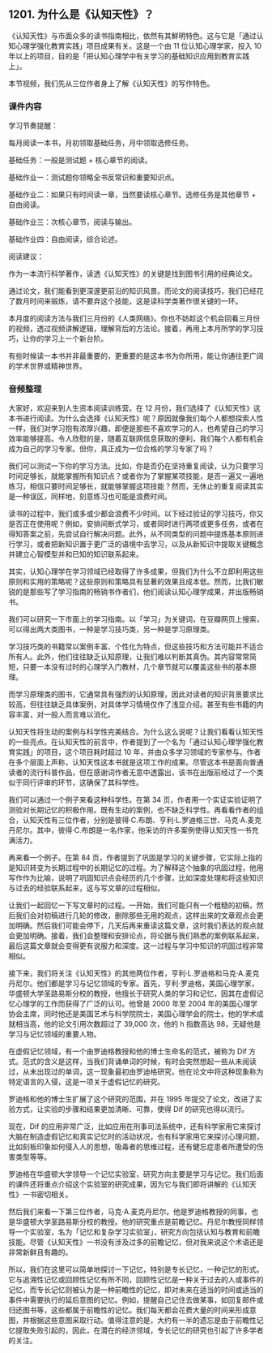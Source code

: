 ## 1201. 为什么是《认知天性》？

《认知天性》与市面众多的读书指南相比，依然有其鮮明特色。这与它是「通过认知心理学强化教育实践」项目成果有关。这是一个由 11 位认知心理学家，投入 10 年以上的项目，目的是「把认知心理学中有关学习的基础知识应用到教育实践上」。

本节视频，我们先从三位作者身上了解《认知天性》的写作特色。

### 课件内容

学习节奏提醒：

每月阅读一本书，月初领取基础任务，月中领取选修任务。

基础任务：一般是测试题 + 核心章节的阅读。

基础作业ー：测试题你领略全书反常识和重要知识点。

基础作业二：如果只有时间读一章，当然要读核心章节。选修任务是其他章节 + 自由阅读。

基础作业三：次核心章节，阅读与输出。

基础作业四：自由阅读，综合论述。

阅读建议：

作为一本流行科学著作，读透《认知天性》的关键是找到图书引用的经典论文。

通过论文，我们能看到更深邃更前沿的知识风景。而论文的阅读技巧，我们已经花了数月时间来锻炼，请不要弃这个技能，这是读科学类著作很关键的一环。

本月度的阅读方法与我们三月份的《人类网络》。你也不妨趁这个机会回看三月份的视频，透过视频讲解逻辑，理解背后的方法论。接着，再用上本月所学的学习技巧，让你的学习上ー个新台阶。

有些时候读一本书并非最重要的，更重要的是这本书为你所用，能让你通往更广阔的学术世界或精神世界。

### 音频整理

大家好，欢迎来到人生资本阅读训练营。在 12 月份，我们选择了《认知天性》这本书进行阅读。为什么会选择《认知天性》呢？原因就像我们每个人都想探索人性一样，我们对学习抱有浓厚兴趣，即便是那些不喜欢学习的人，也希望自己的学习效率能够提高。令人欣慰的是，随着互联网信息获取的便利，我们每个人都有机会成为自己的学习专家。但你，真正成为一位合格的学习专家了吗？

我们可以测试一下你的学习方法。比如，你是否仍在坚持重复阅读，认为只要学习时间足够长，就能掌握所有知识点？或者你为了掌握某项技能，是否一遍又一遍地练习，相信只要时间足够长，就能够掌握这项技能？然而，无休止的重复阅读其实是一种误区，同样地，刻意练习也可能是浪费时间。

读书的过程中，我们或多或少都会浪费不少时间。以下经过验证的学习技巧，你又是否正在使用呢？例如，安排间断式学习，或者同时进行两项或更多任务，或者在得知答案之前，先尝试自行解决问题。此外，从不同类型的问题中提炼基本原则进行学习，或者把新知识置于更广泛的语境中去学习，以及从新知识中提取关键概念并建立心智模型并和已知的知识联系起来。

其实，认知心理学在学习领域已经取得了许多成果，但我们为什么不立即利用这些原则和实用的策略呢？这些原则和策略具有显著的效果且成本低。然而，比我们敏锐的是那些写了学习指南的畅销书作者们，他们阅读认知心理学成果，并出版畅销书。

我们可以研究一下市面上的学习指南。以「学习」为关键词，在豆瓣网页上搜索，可以得出两大类图书，一种是学习技巧类，另一种是学习原理类。

学习技巧类的书籍常以案例丰富、个性化为特点，但这些技巧和方法可能并不适合所有人。此外，他们往往缺乏认知原理，让我们难以判断其真伪。其内容常常简短，只要一本没有过时的心理学入门教材，几个章节就可以覆盖这些书的基本原理。

而学习原理类的图书，它通常具有强烈的认知原理，因此对读者的知识背景要求比较高，但往往缺乏具体案例，对具体学习情境仅作了浅显介绍。甚至有些书籍的内容丰富，对一般人而言难以消化。

认知天性将生动的案例与科学性完美结合。为什么这么说呢？让我们看看认知天性的一些亮点。在认知天性的前言中，作者提到了一个名为「通过认知心理学强化教育实践」的项目，这个项目耗时超过 10 年，并由众多学习领域的专家参与。作者在多个层面上声称，认知天性这本书就是这项工作的成果。尽管这本书是面向普通读者的流行科普作品，但在感谢词作者无意中透露出，该书在出版前经过了一个类似于同行评审的环节，这确保了其科学性。

我们可以通过一个例子来看这种科学性。在第 34 页，作者用一个实证实验证明了测验对长期记忆的积极作用。既有生动的案例，也不缺乏科学性。再看看作者的组合，认知天性有三位作者，分别是彼得·C.布朗、亨利·L.罗迪格三世、马克·A.麦克丹尼尔。其中，彼得·C.布朗是一名作家，他采访的许多案例使得认知天性一书充满活力。

再来看一个例子。在第 84 页，作者提到了巩固是学习的关键步骤，它实际上指的是知识转变为长期过程中的长期记忆的过程。为了解释这个抽象的巩固过程，他用写作作为比喻，说明了巩固知识点会经历的几个步骤，比如深度处理和将这些知识与过去的经验联系起来，这与写文章的过程相似。

让我们一起回忆一下写文章时的过程。一开始，我们可能只有一个粗糙的初稿，然后我们会对初稿进行几轮的修改，删除那些无用的观点，这样出来的文章观点会更加明确。然后我们可能会停下，几天后再来重读这篇文章，这时我们表达的观点就会更加明确。接着，我们会整理和安排论点，将论据与我们熟悉的案例联系起来，最后这篇文章就会变得更有说服力和深度。这一过程与学习中知识的巩固过程非常相似。

接下来，我们将关注《认知天性》的其他两位作者，亨利·L.罗迪格和马克·A.麦克丹尼尔。他们都是学习与记忆领域的专家。首先，亨利·罗迪格，美国心理学家，华盛顿大学圣路易斯分校的教授，他擅长于研究人类的学习和记忆，因其在虚假记忆心理学的工作而获得了广泛的认可。他曾是 2000 年至 2004 年的美国心理学协会主席，同时他还是美国艺术与科学院院士，美国心理学会的院士。他的学术成就相当高，他的论文引用次数超过了 39,000 次，他的 h 指数高达 98，无疑他是学习与记忆领域的重要人物。

在虚假记忆领域，有一个由罗迪格教授和他的博士生命名的范式，被称为 Dif 方式。范式的含义是这样，当我们背诵单词的时候，有时会突然想起一些从未阅读过，从未出现过的单词，这一现象最初由罗迪格研究，他在论文中将这种现象称为特定语言的入侵，这是一项关于虚假记忆的研究。

罗迪格和他的博士生扩展了这个研究的范围，并在 1995 年提交了论文，改进了实验方式，让实验的步骤和结果更加清晰、可靠，使得 Dif 的研究也得以流行。

现在，Dif 的应用非常广泛，比如应用在刑事司法系统中，还有科学家用它来探讨大脑在制造虚假记忆和真实记忆时的活动状况，也有科学家用它来探讨心理问题，比如刻板印象如何侵入人的思想，吸毒者的思维过程，还有健忘症患者所遭受的伤害类型等等。

罗迪格在华盛顿大学领导一个记忆实验室，研究方向主要是学习与记忆。我们后面的课件还将重点介绍这个实验室的研究成果，因为它与我们即将讲解的《认知天性》一书密切相关。

然后我们来看一下第三位作者，马克·A.麦克丹尼尔。他是罗迪格教授的同事，也是华盛顿大学圣路易斯分校的教授。他的研究重点是前瞻记忆。丹尼尔教授同样领导一个实验室，名为「记忆和复杂学习实验室」，研究方向包括认知与教育和前瞻技能。尽管《认知天性》一书没有涉及过多的前瞻记忆，但对我来说这个术语还是非常新鲜且有趣的。

所以，我们在这里可以简单地探讨一下记忆，特别是专长记忆，一种记忆的形式。它与追溯性记忆或回顾性记忆有所不同，回顾性记忆是一种关于过去的人或事件的记忆，而专长记忆则被认为是一种前瞻性的记忆，即对未来在适当的时间或适当的事件中需要执行的延后意图的记忆。例如，提醒自己记住去做某事，如回复邮件或归还图书等，这些都属于前瞻性的记忆。我们每天都会花费大量的时间来形成意图，并根据这些意图采取行动。值得注意的是，大约有一半的遗忘是由于前瞻性记忆提取失败引起的，因此，在潜在的经济领域，专长记忆的研究也引起了许多学者的关注。